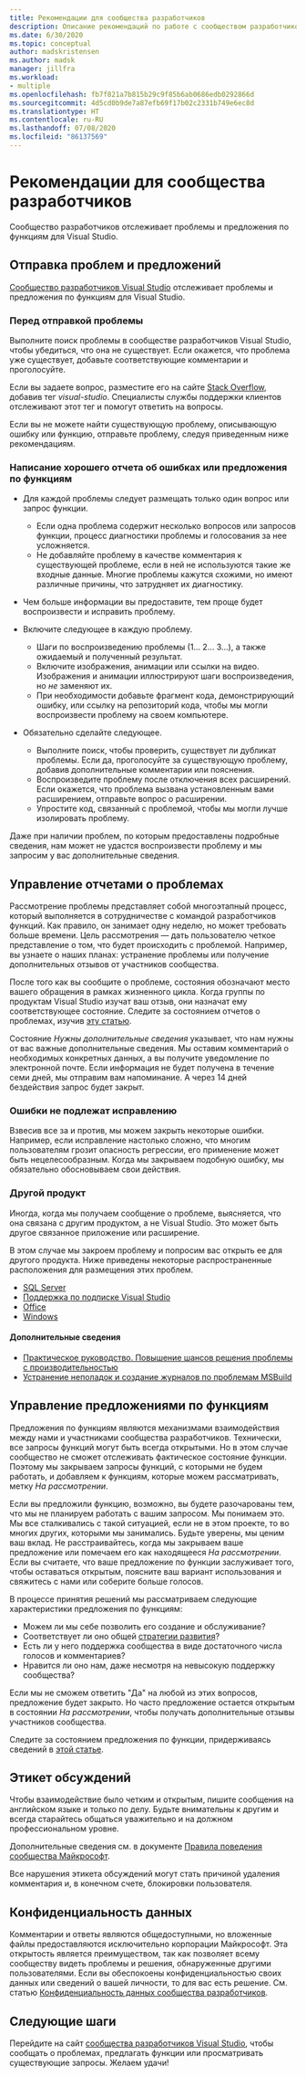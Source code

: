 ```yaml
---
title: Рекомендации для сообщества разработчиков
description: Описание рекомендаций по работе с сообществом разработчиков Visual Studio.
ms.date: 6/30/2020
ms.topic: conceptual
author: madskristensen
ms.author: madsk
manager: jillfra
ms.workload:
- multiple
ms.openlocfilehash: fb7f821a7b815b29c9f85b6ab0686edb0292866d
ms.sourcegitcommit: 4d5cd0b9de7a87efb69f17b02c2331b749e6ec8d
ms.translationtype: HT
ms.contentlocale: ru-RU
ms.lasthandoff: 07/08/2020
ms.locfileid: "86137569"
---
```

# <a name="developer-community-guidelines"></a>Рекомендации для сообщества разработчиков

Сообщество разработчиков отслеживает проблемы и предложения по функциям для Visual Studio.

## <a name="submitting-problems-and-suggestions"></a>Отправка проблем и предложений

[Сообщество разработчиков Visual Studio](https://developercommunity.visualstudio.com/) отслеживает проблемы и предложения по функциям для Visual Studio.

### <a name="before-submitting-an-issue"></a>Перед отправкой проблемы

Выполните поиск проблемы в сообществе разработчиков Visual Studio, чтобы убедиться, что она не существует. Если окажется, что проблема уже существует, добавьте соответствующие комментарии и проголосуйте.

Если вы задаете вопрос, разместите его на сайте [Stack Overflow](https://stackoverflow.com/questions/tagged/visual-studio?tab=Newest), добавив тег _visual-studio_. Специалисты службы поддержки клиентов отслеживают этот тег и помогут ответить на вопросы.

Если вы не можете найти существующую проблему, описывающую ошибку или функцию, отправьте проблему, следуя приведенным ниже рекомендациям.

### <a name="writing-a-good-bug-report-or-feature-suggestion"></a>Написание хорошего отчета об ошибках или предложения по функциям

- Для каждой проблемы следует размещать только один вопрос или запрос функции.

  - Если одна проблема содержит несколько вопросов или запросов функции, процесс диагностики проблемы и голосования за нее усложняется.
  - Не добавляйте проблему в качестве комментария к существующей проблеме, если в ней не используются такие же входные данные. Многие проблемы кажутся схожими, но имеют различные причины, что затрудняет их диагностику.

- Чем больше информации вы предоставите, тем проще будет воспроизвести и исправить проблему.
- Включите следующее в каждую проблему.

  - Шаги по воспроизведению проблемы (1… 2… 3…), а также ожидаемый и полученный результат.
  - Включите изображения, анимации или ссылки на видео. Изображения и анимации иллюстрируют шаги воспроизведения, но _не_ заменяют их.
  - При необходимости добавьте фрагмент кода, демонстрирующий ошибку, или ссылку на репозиторий кода, чтобы мы могли воспроизвести проблему на своем компьютере.

- Обязательно сделайте следующее.

  - Выполните поиск, чтобы проверить, существует ли дубликат проблемы. Если да, проголосуйте за существующую проблему, добавив дополнительные комментарии или пояснения.
  - Воспроизведите проблему после отключения всех расширений. Если окажется, что проблема вызвана установленным вами расширением, отправьте вопрос о расширении.
  - Упростите код, связанный с проблемой, чтобы мы могли лучше изолировать проблему.

Даже при наличии проблем, по которым предоставлены подробные сведения, нам может не удастся воспроизвести проблему и мы запросим у вас дополнительные сведения.

## <a name="managing-problem-reports"></a>Управление отчетами о проблемах

Рассмотрение проблемы представляет собой многоэтапный процесс, который выполняется в сотрудничестве с командой разработчиков функций. Как правило, он занимает одну неделю, но может требовать больше времени. Цель рассмотрения — дать пользователю четкое представление о том, что будет происходить с проблемой. Например, вы узнаете о наших планах: устранение проблемы или получение дополнительных отзывов от участников сообщества.

После того как вы сообщите о проблеме, состояния обозначают место вашего обращения в рамках жизненного цикла. Когда группы по продуктам Visual Studio изучат ваш отзыв, они назначат ему соответствующее состояние. Следите за состоянием отчетов о проблемах, изучив [эту статью](https://docs.microsoft.com/visualstudio/ide/report-a-problem).

Состояние _Нужны дополнительные сведения_ указывает, что нам нужны от вас важные дополнительные сведения. Мы оставим комментарий о необходимых конкретных данных, а вы получите уведомление по электронной почте. Если информация не будет получена в течение семи дней, мы отправим вам напоминание. А через 14 дней бездействия запрос будет закрыт.

### <a name="wont-fix-bugs"></a>Ошибки не подлежат исправлению

Взвесив все за и против, мы можем закрыть некоторые ошибки. Например, если исправление настолько сложно, что многим пользователям грозит опасность регрессии, его применение может быть нецелесообразным. Когда мы закрываем подобную ошибку, мы обязательно обосновываем свои действия.

### <a name="other-product"></a>Другой продукт

Иногда, когда мы получаем сообщение о проблеме, выясняется, что она связана с другим продуктом, а не Visual Studio. Это может быть другое связанное приложение или расширение. 

В этом случае мы закроем проблему и попросим вас открыть ее для другого продукта. Ниже приведены некоторые распространенные расположения для размещения этих проблем.

* [SQL Server](https://feedback.azure.com/forums/908035-sql-server)
* [Поддержка по подписке Visual Studio](https://feedback.azure.com/forums/908035-sql-server)
* [Office](https://support.office.com/article/how-do-i-give-feedback-on-microsoft-office-2b102d44-b43f-4dd2-9ff4-23cf144cfb11)
* [Windows](https://support.microsoft.com/help/4021566/windows-10-send-feedback-to-microsoft-with-feedback-hub-app)

#### <a name="additional-information"></a>Дополнительные сведения

- [Практическое руководство. Повышение шансов решения проблемы с производительностью](https://docs.microsoft.com/visualstudio/ide/how-to-increase-chances-of-performance-issue-being-fixed)
- [Устранение неполадок и создание журналов по проблемам MSBuild](https://docs.microsoft.com/visualstudio/ide/msbuild-logs)

## <a name="managing-feature-suggestions"></a>Управление предложениями по функциям

Предложения по функциям являются механизмами взаимодействия между нами и участниками сообщества разработчиков. Технически, все запросы функций могут быть всегда открытыми. Но в этом случае сообщество не сможет отслеживать фактическое состояние функции. Поэтому мы закрываем запросы функций, с которыми не будем работать, и добавляем к функциям, которые можем рассматривать, метку _На рассмотрении_.

Если вы предложили функцию, возможно, вы будете разочарованы тем, что мы не планируем работать с вашим запросом. Мы понимаем это. Мы все сталкивались с такой ситуацией, если не в этом проекте, то во многих других, которыми мы занимались. Будьте уверены, мы ценим ваш вклад. Не расстраивайтесь, когда мы закрываем ваше предложение или помечаем его как находящееся _На рассмотрении_. Если вы считаете, что ваше предложение по функции заслуживает того, чтобы оставаться открытым, поясните ваш вариант использования и свяжитесь с нами или соберите больше голосов.

В процессе принятия решений мы рассматриваем следующие характеристики предложения по функциям:

- Можем ли мы себе позволить его создание и обслуживание?
- Соответствует ли оно общей [стратегии развития](https://docs.microsoft.com/visualstudio/productinfo/vs-roadmap)?
- Есть ли у него поддержка сообщества в виде достаточного числа голосов и комментариев?
- Нравится ли оно нам, даже несмотря на невысокую поддержку сообщества?

Если мы не сможем ответить "Да" на любой из этих вопросов, предложение будет закрыто. Но часто предложение остается открытым в состоянии _На рассмотрении_, чтобы получать дополнительные отзывы участников сообщества.

Следите за состоянием предложения по функции, придерживаясь сведений в [этой статье](https://docs.microsoft.com/visualstudio/ide/report-a-problem).

## <a name="discussion-etiquette"></a>Этикет обсуждений

Чтобы взаимодействие было четким и открытым, пишите сообщения на английском языке и только по делу. Будьте внимательны к другим и всегда старайтесь общаться уважительно и на должном профессиональном уровне.

Дополнительные сведения см. в документе [Правила поведения сообщества Майкрософт](https://answers.microsoft.com/en-us/page/codeofconduct).

Все нарушения этикета обсуждений могут стать причиной удаления комментария и, в конечном счете, блокировки пользователя.

## <a name="data-privacy"></a>Конфиденциальность данных

Комментарии и ответы являются общедоступными, но вложенные файлы предоставляются исключительно корпорации Майкрософт. Эта открытость является преимуществом, так как позволяет всему сообществу видеть проблемы и решения, обнаруженные другими пользователями. Если вы обеспокоены конфиденциальностью своих данных или сведений о вашей личности, то для вас есть решение. См. статью [Конфиденциальность данных сообщества разработчиков](https://docs.microsoft.com/visualstudio/ide/developer-community-privacy).

## <a name="next-steps"></a>Следующие шаги

Перейдите на сайт [сообщества разработчиков Visual Studio](https://developercommunity.visualstudio.com/), чтобы сообщать о проблемах, предлагать функции или просматривать существующие запросы. Желаем удачи!
